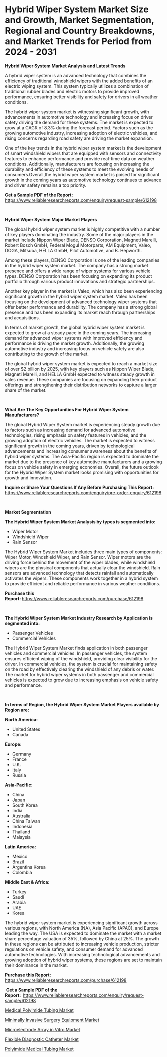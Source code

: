 <p><h1>Hybrid Wiper System Market Size and Growth, Market Segmentation, Regional and Country Breakdowns, and Market Trends for Period from 2024 -  2031</h1></p><p><strong>Hybrid Wiper System Market Analysis and Latest Trends</strong></p>
<p><p>A hybrid wiper system is an advanced technology that combines the efficiency of traditional windshield wipers with the added benefits of an electric wiping system. This system typically utilizes a combination of traditional rubber blades and electric motors to provide improved performance, ensuring better visibility and safety for drivers in all weather conditions.</p><p>The hybrid wiper system market is witnessing significant growth, with advancements in automotive technology and increasing focus on driver safety driving the demand for these systems. The market is expected to grow at a CAGR of 8.3% during the forecast period. Factors such as the growing automotive industry, increasing adoption of electric vehicles, and rising concerns regarding road safety are driving the market expansion.</p><p>One of the key trends in the hybrid wiper system market is the development of smart windshield wipers that are equipped with sensors and connectivity features to enhance performance and provide real-time data on weather conditions. Additionally, manufacturers are focusing on increasing the durability and efficiency of these systems to meet the evolving needs of consumers.Overall,the hybrid wiper system market is poised for significant growth in the coming years as automotive technology continues to advance and driver safety remains a top priority.</p></p>
<p><strong>Get a Sample PDF of the Report:&nbsp;</strong> <a href="https://www.reliableresearchreports.com/enquiry/request-sample/612198">https://www.reliableresearchreports.com/enquiry/request-sample/612198</a></p>
<p>&nbsp;</p>
<p><strong>Hybrid Wiper System Major Market Players</strong></p>
<p><p>The global hybrid wiper system market is highly competitive with a number of key players dominating the industry. Some of the major players in the market include Nippon Wiper Blade, DENSO Corporation, Magneti Marelli, Robert Bosch GmbH, Federal Mogul Motorparts, AM Equipment, Valeo, DOGA, Mitsuba, HELLA GmbH, Pilot Automotive, and B. Hepworth.</p><p>Among these players, DENSO Corporation is one of the leading companies in the hybrid wiper system market. The company has a strong market presence and offers a wide range of wiper systems for various vehicle types. DENSO Corporation has been focusing on expanding its product portfolio through various product innovations and strategic partnerships.</p><p>Another key player in the market is Valeo, which has also been experiencing significant growth in the hybrid wiper system market. Valeo has been focusing on the development of advanced technology wiper systems that offer better performance and durability. The company has a strong global presence and has been expanding its market reach through partnerships and acquisitions.</p><p>In terms of market growth, the global hybrid wiper system market is expected to grow at a steady pace in the coming years. The increasing demand for advanced wiper systems with improved efficiency and performance is driving the market growth. Additionally, the growing automotive industry and increasing focus on vehicle safety are also contributing to the growth of the market.</p><p>The global hybrid wiper system market is expected to reach a market size of over $2 billion by 2025, with key players such as Nippon Wiper Blade, Magneti Marelli, and HELLA GmbH expected to witness steady growth in sales revenue. These companies are focusing on expanding their product offerings and strengthening their distribution networks to capture a larger share of the market.</p></p>
<p>&nbsp;</p>
<p><strong>What Are The Key Opportunities For Hybrid Wiper System Manufacturers?</strong></p>
<p><p>The global Hybrid Wiper System market is experiencing steady growth due to factors such as increasing demand for advanced automotive technologies, rising emphasis on safety features in vehicles, and the growing adoption of electric vehicles. The market is expected to witness significant growth in the coming years, driven by technological advancements and increasing consumer awareness about the benefits of hybrid wiper systems. The Asia-Pacific region is expected to dominate the market due to the presence of key automotive manufacturers and a growing focus on vehicle safety in emerging economies. Overall, the future outlook for the Hybrid Wiper System market looks promising with opportunities for growth and innovation.</p></p>
<p><strong>Inquire or Share Your Questions If Any Before Purchasing This Report:</strong> <a href="https://www.reliableresearchreports.com/enquiry/pre-order-enquiry/612198">https://www.reliableresearchreports.com/enquiry/pre-order-enquiry/612198</a></p>
<p>&nbsp;</p>
<p><strong>Market Segmentation</strong></p>
<p><strong>The Hybrid Wiper System Market Analysis by types is segmented into:</strong></p>
<p><ul><li>Wiper Motor</li><li>Windshield Wiper</li><li>Rain Sensor</li></ul></p>
<p><p>The Hybrid Wiper System Market includes three main types of components: Wiper Motor, Windshield Wiper, and Rain Sensor. Wiper motors are the driving force behind the movement of the wiper blades, while windshield wipers are the physical components that actually clear the windshield. Rain sensors are advanced technology that detects rainfall and automatically activates the wipers. These components work together in a hybrid system to provide efficient and reliable performance in various weather conditions.</p></p>
<p><strong>Purchase this Report:&nbsp;</strong><a href="https://www.reliableresearchreports.com/purchase/612198">https://www.reliableresearchreports.com/purchase/612198</a></p>
<p>&nbsp;</p>
<p><strong>The Hybrid Wiper System Market Industry Research by Application is segmented into:</strong></p>
<p><ul><li>Passenger Vehicles</li><li>Commercial Vehicles</li></ul></p>
<p><p>The Hybrid Wiper System Market finds application in both passenger vehicles and commercial vehicles. In passenger vehicles, the system ensures efficient wiping of the windshield, providing clear visibility for the driver. In commercial vehicles, the system is crucial for maintaining safety on the road by effectively clearing the windshield of any debris or water. The market for hybrid wiper systems in both passenger and commercial vehicles is expected to grow due to increasing emphasis on vehicle safety and performance.</p></p>
<p>&nbsp;</p>
<p><strong>In terms of Region, the Hybrid Wiper System Market Players available by Region are:</strong></p>
<p>
    <p> <strong> North America: </strong>
        <ul>
            <li>United States</li>
            <li>Canada</li>
        </ul>
        </p> 
    <p> <strong> Europe: </strong>
        <ul>
            <li>Germany</li>
            <li>France</li>
            <li>U.K.</li>
            <li>Italy</li>
            <li>Russia</li>
        </ul>
        </p> 
    <p> <strong> Asia-Pacific: </strong>
        <ul>
            <li>China</li>
            <li>Japan</li>
            <li>South Korea</li>
            <li>India</li>
            <li>Australia</li>
            <li>China Taiwan</li>
            <li>Indonesia</li>
            <li>Thailand</li>
            <li>Malaysia</li>
        </ul>
        </p> 
    <p> <strong> Latin America: </strong>
        <ul>
            <li>Mexico</li>
            <li>Brazil</li>
            <li>Argentina Korea</li>
            <li>Colombia</li>
        </ul>
        </p> 
    <p> <strong> Middle East & Africa: </strong>
        <ul>
            <li>Turkey</li>
            <li>Saudi</li>
            <li>Arabia</li>
            <li>UAE</li>
            <li>Korea</li>
        </ul>
    </p>
    </p>
<p><p>The hybrid wiper system market is experiencing significant growth across various regions, with North America (NA), Asia Pacific (APAC), and Europe leading the way. The USA is expected to dominate the market with a market share percentage valuation of 35%, followed by China at 25%. The growth in these regions can be attributed to increasing vehicle production, stricter regulations on vehicle safety, and consumer demand for advanced automotive technologies. With increasing technological advancements and growing adoption of hybrid wiper systems, these regions are set to maintain their dominance in the market.</p></p>
<p><strong>Purchase this Report: </strong><a href="https://www.reliableresearchreports.com/purchase/612198">https://www.reliableresearchreports.com/purchase/612198</a></p>
<p>&nbsp;<strong>Get a Sample PDF of the Report:&nbsp;&nbsp;</strong><a href="https://www.reliableresearchreports.com/enquiry/request-sample/612198">https://www.reliableresearchreports.com/enquiry/request-sample/612198</a></p>
<p><strong></strong></p>
<p><p><a href="https://medium.com/@katherineshort5445/medical-polyimide-tubing-market-size-market-outlook-and-market-forecast-2024-to-2031-c9a44afd4921">Medical Polyimide Tubing Market</a></p><p><a href="https://medium.com/@katherineshort5445/minimally-invasive-surgery-equipment-market-trends-and-market-analysis-forecasted-for-period-25a8b2497404">Minimally Invasive Surgery Equipment Market</a></p><p><a href="https://medium.com/@katherineshort5445/microelectrode-array-in-vitro-nbsp-market-focuses-on-market-share-size-and-projected-forecast-till-6a3015cae973">Microelectrode Array in Vitro Market</a></p><p><a href="https://medium.com/@katherineshort5445/flexible-diagnostic-catheter-market-competitive-analysis-market-trends-and-forecast-to-2031-99b50b931d65">Flexible Diagnostic Catheter Market</a></p><p><a href="https://medium.com/@katherineshort5445/polyimide-medical-tubing-nbsp-market-focuses-on-market-share-size-and-projected-forecast-till-2031-98b77061a613">Polyimide Medical Tubing Market</a></p></p>